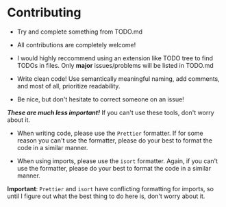 # Contributing

- Try and complete something from TODO.md

- All contributions are completely welcome!

- I would highly reccommend using an extension like TODO tree to find TODOs in files. Only **major** issues/problems will be listed in TODO.md

- Write clean code! Use semantically meaningful naming, add comments, and most of all, prioritize readability.

- Be nice, but don't hesitate to correct someone on an issue!

**_These are much less important!_** If you can't use these tools, don't worry about it.

- When writing code, please use the `Prettier` formatter. If for some reason you can't use the formatter, please do your best to format the code in a similar manner.

- When using imports, please use the `isort` formatter. Again, if you can't use the formatter, please do your best to format the code in a similar manner.

**Important**: `Prettier` and `isort` have conflicting formatting for imports, so until I figure out what the best thing to do here is, don't worry about it.
